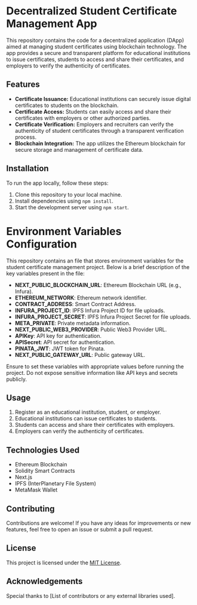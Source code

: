 
# Decentralized Student Certificate Management App

This repository contains the code for a decentralized application (DApp) aimed at managing student certificates using blockchain technology. The app provides a secure and transparent platform for educational institutions to issue certificates, students to access and share their certificates, and employers to verify the authenticity of certificates.

## Features

- **Certificate Issuance:** Educational institutions can securely issue digital certificates to students on the blockchain.
- **Certificate Access:** Students can easily access and share their certificates with employers or other authorized parties.
- **Certificate Verification:** Employers and recruiters can verify the authenticity of student certificates through a transparent verification process.
- **Blockchain Integration:** The app utilizes the Ethereum blockchain for secure storage and management of certificate data.

## Installation

To run the app locally, follow these steps:

1. Clone this repository to your local machine.
2. Install dependencies using `npm install`.
3. Start the development server using `npm start`.


# Environment Variables Configuration

This repository contains an file that stores environment variables for the student certificate management project. Below is a brief description of the key variables present in the file:

- **NEXT_PUBLIC_BLOCKCHAIN_URL**: Ethereum Blockchain URL (e.g., Infura).
- **ETHEREUM_NETWORK**: Ethereum network identifier.
- **CONTRACT_ADDRESS**: Smart Contract Address.
- **INFURA_PROJECT_ID**: IPFS Infura Project ID for file uploads.
- **INFURA_PROJECT_SECRET**: IPFS Infura Project Secret for file uploads.
- **META_PRIVATE**: Private metadata information.
- **NEXT_PUBLIC_WEB3_PROVIDER**: Public Web3 Provider URL.
- **APIKey**: API key for authentication.
- **APISecret**: API secret for authentication.
- **PINATA_JWT**: JWT token for Pinata.
- **NEXT_PUBLIC_GATEWAY_URL**: Public gateway URL.

Ensure to set these variables with appropriate values before running the project. Do not expose sensitive information like API keys and secrets publicly.

## Usage

1. Register as an educational institution, student, or employer.
2. Educational institutions can issue certificates to students.
3. Students can access and share their certificates with employers.
4. Employers can verify the authenticity of certificates.

## Technologies Used

- Ethereum Blockchain
- Solidity Smart Contracts
- Next.js
- IPFS (InterPlanetary File System)
- MetaMask Wallet

## Contributing

Contributions are welcome! If you have any ideas for improvements or new features, feel free to open an issue or submit a pull request.

## License

This project is licensed under the [MIT License](LICENSE).

## Acknowledgements

Special thanks to [List of contributors or any external libraries used].

